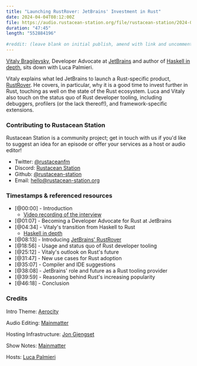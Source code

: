 ```yaml
---
title: "Launching RustRover: JetBrains' Investment in Rust"
date: 2024-04-04T08:12:00Z
file: https://audio.rustacean-station.org/file/rustacean-station/2024-04-04-vitaly-bragilevsky.wav
duration: "47:45"
length: "552884196"
  
#reddit: (leave blank on initial publish, amend with link and uncomment this line after Reddit thread has been posted)
---
```


[Vitaly Bragilevsky](https://bravit.pro/), Developer Advocate at [JetBrains](https://www.jetbrains.com/) and author of 
[Haskell in depth](https://www.manning.com/books/haskell-in-depth), sits down with Luca Palmieri.

Vitaly explains what led JetBrains to launch a Rust-specific product, [RustRover](https://www.jetbrains.com/rust/).
He covers, in particular, why it is a good time to invest further in Rust, touching as well on the state of the Rust ecosystem. 
Luca and Vitaly also touch on the status quo of Rust developer tooling, including debuggers, profilers (or the lack thereof!),
and framework-specific extensions.

### Contributing to Rustacean Station

Rustacean Station is a community project; get in touch with us if you'd like to suggest an idea for an episode or offer your services as a host or audio editor!

 - Twitter: [@rustaceanfm](https://twitter.com/rustaceanfm)
 - Discord: [Rustacean Station](https://discord.gg/cHc3Gyc)
 - Github: [@rustacean-station](https://github.com/rustacean-station/)
 - Email: [hello@rustacean-station.org](mailto:hello@rustacean-station.org)

### Timestamps & referenced resources

- [@00:00] - Introduction
  - [Video recording of the interview](https://mainmatter.com/blog/2024/02/29/launching-rustrover/)
- [@01:07] - Becoming a Developer Advocate for Rust at JetBrains
- [@04:34] - Vitaly's transition from Haskell to Rust
  - [Haskell in depth](https://www.manning.com/books/haskell-in-depth)
- [@08:13] - Introducing [JetBrains' RustRover](https://www.jetbrains.com/rust/)
- [@18:56] - Usage and status quo of Rust developer tooling
- [@25:12] - Vitaly's outlook on Rust's future
- [@31:47] - New use cases for Rust adoption
- [@35:07] - Compiler and IDE suggestions
- [@38:08] - JetBrains' role and future as a Rust tooling provider
- [@39:59] - Reasoning behind Rust's increasing popularity
- [@46:18] - Conclusion

### Credits

Intro Theme: [Aerocity](https://twitter.com/AerocityMusic)

Audio Editing: [Mainmatter](https://mainmatter.com/rust-consulting/)

Hosting Infrastructure: [Jon Gjengset](https://twitter.com/jonhoo/)

Show Notes: [Mainmatter](https://mainmatter.com/rust-consulting/)

Hosts: [Luca Palmieri](https://lpalmieri.com/)

